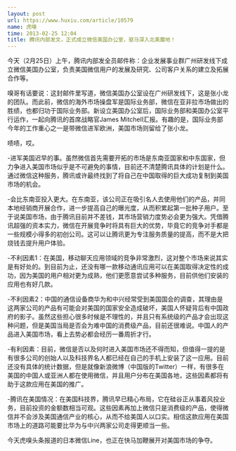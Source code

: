 ```yaml
---
layout: post
url: https://www.huxiu.com/article/10579
name: 虎嗅
time: 2013-02-25 12:04
title: 腾讯内部发文，正式成立微信美国办公室，驱马深入北美腹地！
---
```

今天（2月25日）上午，腾讯内部发全员邮件称：企业发展事业群广州研发线下成立微信美国办公室，负责美国微信用户的发展及研究、公司客户关系的建立及拓展合作等。

嗅哥有话要说：这封邮件里写道，微信美国办公室设在广州研发线下，这是张小龙的团队。而此前，微信的海外市场操盘军是国际业务部，微信在亚非拉市场做出的胜绩，也都归功于国际业务部。新设立美国办公室后，国际业务部和美国办公室平行运作，一起向腾讯的首席战略官James Mitchell汇报。有趣的是，国际业务部今年的工作重心之一是带微信进军欧洲，美国市场则留给了张小龙。

啧啧，哎。

-进军美国迟早的事。虽然微信首先需要开拓的市场是东南亚国家和中东国家，但力争进入美国市场似乎是不可避免的事情，目前还不清楚腾讯具体的计划是什么。通过微信这种服务，腾讯或许最终找到了将自己在中国取得的巨大成功复制到美国市场的机会。

-会比东南亚投入更大。在东南亚，该公司正在吸引名人去使用他们的产品，并同本地经销商开展合作，进一步提高自己的曝光度，从而积累起第一批种子用户。至于说美国市场，由于腾讯目前并不差钱，其市场营销力度势必会更为强大。凭借腾讯超强的资本实力，微信在开展竞争时将具有巨大的优势，毕竟它的竞争对手都是一些规模小得多的初创公司。这可以让腾讯更为专注服务质量的提高，而不是大把烧钱去提升用户体验。

-不利因素1：在美国，移动聊天应用领域的竞争非常激烈，这对整个市场来说其实是有好处的。到目前为止，还没有哪一款移动通讯应用可以在美国取得决定性的成功，因为美国的用户相对更为成熟，他们更愿意尝试多种服务，目前供他们安装的应用也有好几款。

-不利因素2：中国的通信设备商华为和中兴经常受到美国国会的调查，其理由是这两家公司的产品有可能会对美国的国家安全造成破坏，美国人怀疑背后有中国政府的影子。虽然这些担心很多时候是不理性的，并且只有系统级的产品才会出现这种问题，但是美国当局是否会为难中国的消费级产品，目前还很难说。中国人的产品进入美国市场，看上去势必都会经历一番周折才行。

-有利因素：目前，微信是否以及何时进入美国市场还不得而知，但值得一提的是有很多公司的创始人以及科技界名人都已经在自己的手机上安装了这一应用。目前还没有具体的统计数据，但是就像新浪微博（中国版的Twitter）一样，有很多在美国的中国人或亚洲人都在使用微信，并且用户分布在美国各地，这些因素都将有助于这款应用在美国的推广。

-腾讯在美国情况：在美国科技界，腾讯早已精心布局，它在硅谷正从事着风投业务，目前投资的金额数相当可观。这些因素再加上微信只是消费级的产品，使得微信并不会涉及美国通信产业的核心，从而不给美国人以口实。相信这款应用在美国市场上的道路可能要比华为与中兴两家公司走得更顺当一些。

今天虎嗅头条报道的日本微信Line，也正在快马加鞭展开对美国市场的争夺。


